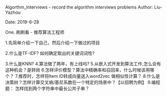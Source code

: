 Algorthm_Interviews - record the algorithm interviews problems
Author: Liu-Yazhou

Date: 2019-6-28

One. 刷刷看 - 推荐算法工程师

1.先简单介绍一下自己，然后介绍一下做过的项目

2.什么是TF-IDF? 如何确定取出的关键词词性?

3.什么是KNN?
4.算法做了两年，有上线吗?
5.从嵌入式开发到算法工作,怎么会有这种机会？是转岗
6.怎样评价模型？算法中精确率和召回率，什么时候该用哪个？
7.推荐时，怎样将Item ID转成向量送入word2vec 做相似性计算？
8.什么是决策树？怎样计算交叉熵/基尼系数在一个特定的场景中？【以招聘为例】
9.编程题： 怎样找到两个字符串中最长公共子串？
